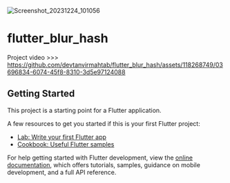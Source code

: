 
![Screenshot_20231224_101056](https://github.com/devtanvirmahtab/flutter_blur_hash/assets/118268749/34c8c4b8-1d93-405c-934d-bd1be2829ca6)
# flutter_blur_hash

Project video >>> 
https://github.com/devtanvirmahtab/flutter_blur_hash/assets/118268749/03696834-6074-45f8-8310-3d5e97124088

## Getting Started

This project is a starting point for a Flutter application.

A few resources to get you started if this is your first Flutter project:

- [Lab: Write your first Flutter app](https://docs.flutter.dev/get-started/codelab)
- [Cookbook: Useful Flutter samples](https://docs.flutter.dev/cookbook)

For help getting started with Flutter development, view the
[online documentation](https://docs.flutter.dev/), which offers tutorials,
samples, guidance on mobile development, and a full API reference.
